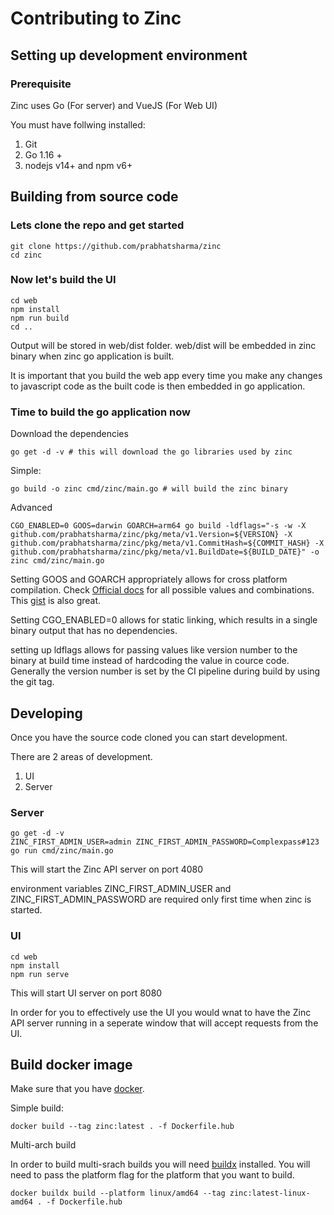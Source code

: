 # Contributing to Zinc
## Setting up development environment

### Prerequisite

Zinc uses Go (For server) and VueJS (For Web UI)

You must have follwing installed:

1. Git
2. Go 1.16 +
3. nodejs v14+ and npm v6+

## Building from source code

### Lets clone the repo and get started

```shell
git clone https://github.com/prabhatsharma/zinc
cd zinc
```

### Now let's build the UI

```shell
cd web
npm install
npm run build
cd ..
```

Output will be stored in web/dist folder. web/dist will be embedded in zinc binary when zinc go application is built. 

It is important that you build the web app every time you make any changes to javascript code as the built code is then embedded in go application.

### Time to build the go application now

Download the dependencies

```shell
go get -d -v # this will download the go libraries used by zinc
```

Simple:
```shell
go build -o zinc cmd/zinc/main.go # will build the zinc binary
```

Advanced

```shell
CGO_ENABLED=0 GOOS=darwin GOARCH=arm64 go build -ldflags="-s -w -X github.com/prabhatsharma/zinc/pkg/meta/v1.Version=${VERSION} -X github.com/prabhatsharma/zinc/pkg/meta/v1.CommitHash=${COMMIT_HASH} -X github.com/prabhatsharma/zinc/pkg/meta/v1.BuildDate=${BUILD_DATE}" -o zinc cmd/zinc/main.go
```

Setting GOOS and GOARCH appropriately allows for cross platform compilation. Check [Official docs](https://go.dev/doc/install/source#environment) for all possible values and combinations. This [gist](https://gist.github.com/asukakenji/f15ba7e588ac42795f421b48b8aede63) is also great.


Setting CGO_ENABLED=0 allows for static linking, which results in a single binary output that has no dependencies.

setting up ldflags allows for passing values like version number to the binary at build time instead of hardcoding the value in cource code. Generally the version number is set by the CI pipeline during build by using the git tag.

## Developing

Once you have the source code cloned you can start development.

There are 2 areas of development. 

1. UI
1. Server


### Server

```shell
go get -d -v
ZINC_FIRST_ADMIN_USER=admin ZINC_FIRST_ADMIN_PASSWORD=Complexpass#123 go run cmd/zinc/main.go
```

This will start the Zinc API server on port 4080

environment variables ZINC_FIRST_ADMIN_USER and ZINC_FIRST_ADMIN_PASSWORD are required only first time when zinc is started.

### UI

```shell
cd web
npm install
npm run serve
```
This will start UI server on port 8080

In order for you to effectively use the UI you would wnat to have the Zinc API server running in a seperate window that will accept requests from the UI.


## Build docker image

Make sure that you have [docker](https://docs.docker.com/get-docker/). 

Simple build:

```shell
docker build --tag zinc:latest . -f Dockerfile.hub
```
Multi-arch build

In order to build multi-srach builds you will need [buildx](https://docs.docker.com/buildx/working-with-buildx/) installed. You will need to pass the platform flag for the platform that you want to build.

```shell
docker buildx build --platform linux/amd64 --tag zinc:latest-linux-amd64 . -f Dockerfile.hub
```
